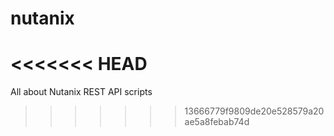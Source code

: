 # nutanix
<<<<<<< HEAD
=======

All about Nutanix REST API scripts
>>>>>>> 13666779f9809de20e528579a20ae5a8febab74d
